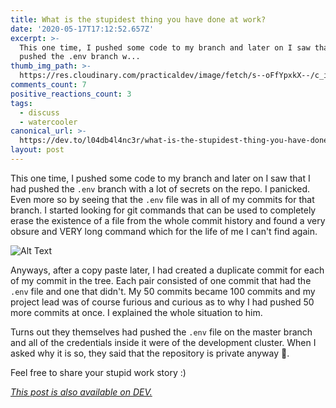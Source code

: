 ```yaml
---
title: What is the stupidest thing you have done at work?
date: '2020-05-17T17:12:52.657Z'
excerpt: >-
  This one time, I pushed some code to my branch and later on I saw that I had
  pushed the .env branch w...
thumb_img_path: >-
  https://res.cloudinary.com/practicaldev/image/fetch/s--oFfYpxkX--/c_imagga_scale,f_auto,fl_progressive,h_420,q_auto,w_1000/https://dev-to-uploads.s3.amazonaws.com/i/jfs35x8x8sm1qp5frx4j.jpg
comments_count: 7
positive_reactions_count: 3
tags:
  - discuss
  - watercooler
canonical_url: >-
  https://dev.to/l04db4l4nc3r/what-is-the-stupidest-thing-you-have-done-at-work-4k5h
layout: post
---
```

This one time, I pushed some code to my branch and later on I saw that I had pushed the 
`.env`
 branch with a lot of secrets on the repo. I panicked. Even more so by seeing that the 
`.env`
 file was in all of my commits for that branch. I started looking for git commands that can be used to completely erase the existence of a file from the whole commit history and found a very obsure and VERY long command which for the life of me I can't find again. 

![Alt Text](https://dev-to-uploads.s3.amazonaws.com/i/xd6yijtlwmzhst9hn0ml.jpg)

Anyways, after a copy paste later, I had created a duplicate commit for each of my commit in the tree. Each pair consisted of one commit that had the 
`.env`
 file and one that didn't. My 50 commits became 100 commits and my project lead was of course furious and curious as to why I had pushed 50 more commits at once. I explained the whole situation to him. 

Turns out they themselves had pushed the 
`.env`
 file on the master branch and all of the credentials inside it were of the development cluster. When I asked why it is so, they said that the repository is private anyway :shrug:. 

Feel free to share your stupid work story :)

*[This post is also available on DEV.](https://dev.to/l04db4l4nc3r/what-is-the-stupidest-thing-you-have-done-at-work-4k5h)*


<script>
const parent = document.getElementsByTagName('head')[0];
const script = document.createElement('script');
script.type = 'text/javascript';
script.src = 'https://cdnjs.cloudflare.com/ajax/libs/iframe-resizer/4.1.1/iframeResizer.min.js';
script.charset = 'utf-8';
script.onload = function() {
    window.iFrameResize({}, '.liquidTag');
};
parent.appendChild(script);
</script>    
